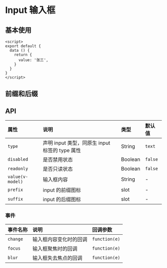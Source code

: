 # Input 输入框 <Common-SourceCodeLink comp="input" />

## 基本使用

<Common-Democode title="" description="">
  <input-demo1 />
  <highlight-code slot="codeText" lang="vue">
    <template>
      <a-input
        v-model="value"
        placeholder="Basic usage"
      />
    </template>

    <script>
    export default {
      data () {
        return {
          value: '张三',
        }
      }
    }
    </script>
  </highlight-code>
</Common-Democode>


## 前缀和后缀
<Common-Democode title="" description="在输入框上添加前缀或后缀图标。">
  <input-demo2 />
  <highlight-code slot="codeText" lang="vue">
    <template>
      <a-input v-model="userName" placeholder="Basic usage" style="width: 200px" ref="userNameInput">
        <a-icon slot="prefix" name="user" />
        <a-icon v-if="userName" slot="suffix" name="close-circle" @click="emitEmpty" />
      </a-input>
    </template>
    <script>
    export default {
      data() {
        return {
          userName: ""
        };
      },
      methods: {
        emitEmpty() {
          this.$refs.userNameInput.focus();
          this.userName = "";
        }
      }
    };
    </script>
    <style>
    .a-icon {
      cursor: pointer;
      color: #ccc;
      transition: color 0.3s;
      font-size: 12px;
    }
    .a-icon:hover {
      color: #999;
    }
    .a-icon:active {
      color: #666;
    }
    </style>
  </highlight-code>
</Common-Democode>


## API

| 属性             | 说明                                           | 类型    | 默认值  |
| :--------------- | :--------------------------------------------- | :------ | :------ |
| `type`           | 声明 input 类型，同原生 input 标签的 type 属性 | String  | `text`  |
| `disabled`       | 是否禁用状态                                   | Boolean | `false` |
| `readonly`       | 是否只读状态                                   | Boolean | `false` |
| `value(v-model)` | 输入框内容                                     | String  | -       |
| `prefix`         | input 的前缀图标                           | slot  | -       |
| `suffix`         | input 的后缀图标                           | slot  | -       |

### 事件

| 事件名称 | 说明                   | 回调参数      |
| :------- | :--------------------- | :------------ |
| `change` | 输入框内容变化时的回调 | `function(e)` |
| `focus` | 输入框聚焦时的回调 | `function(e)` |
| `blur` | 输入框失去焦点的回调 | `function(e)` |